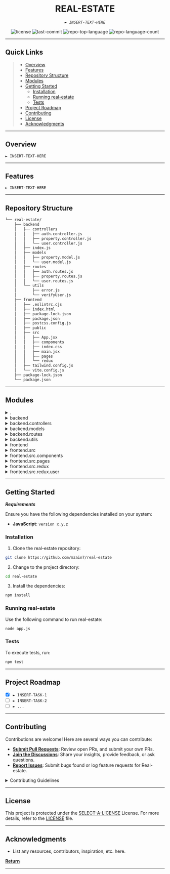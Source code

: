 
<p align="center">
    <h1 align="center">REAL-ESTATE</h1>
</p>
<p align="center">
    <em><code>► INSERT-TEXT-HERE</code></em>
</p>
<p align="center">
	<img src="https://img.shields.io/github/license/mzain7/real-estate?style=default&color=0080ff" alt="license">
	<img src="https://img.shields.io/github/last-commit/mzain7/real-estate?style=default&color=0080ff" alt="last-commit">
	<img src="https://img.shields.io/github/languages/top/mzain7/real-estate?style=default&color=0080ff" alt="repo-top-language">
	<img src="https://img.shields.io/github/languages/count/mzain7/real-estate?style=default&color=0080ff" alt="repo-language-count">
<p>
<p align="center">
	<!-- default option, no dependency badges. -->
</p>
<hr>

##  Quick Links

> - [ Overview](#-overview)
> - [ Features](#-features)
> - [ Repository Structure](#-repository-structure)
> - [ Modules](#-modules)
> - [ Getting Started](#-getting-started)
>   - [ Installation](#-installation)
>   - [ Running real-estate](#-running-real-estate)
>   - [ Tests](#-tests)
> - [ Project Roadmap](#-project-roadmap)
> - [ Contributing](#-contributing)
> - [ License](#-license)
> - [ Acknowledgments](#-acknowledgments)

---

##  Overview

<code>► INSERT-TEXT-HERE</code>

---

##  Features

<code>► INSERT-TEXT-HERE</code>

---

##  Repository Structure

```sh
└── real-estate/
    ├── backend
    │   ├── controllers
    │   │   ├── auth.controller.js
    │   │   ├── property.controller.js
    │   │   └── user.controller.js
    │   ├── index.js
    │   ├── models
    │   │   ├── property.model.js
    │   │   └── user.model.js
    │   ├── routes
    │   │   ├── auth.routes.js
    │   │   ├── property.routes.js
    │   │   └── user.routes.js
    │   └── utils
    │       ├── error.js
    │       └── verifyUser.js
    ├── frontend
    │   ├── .eslintrc.cjs
    │   ├── index.html
    │   ├── package-lock.json
    │   ├── package.json
    │   ├── postcss.config.js
    │   ├── public
    │   ├── src
    │   │   ├── App.jsx
    │   │   ├── components
    │   │   ├── index.css
    │   │   ├── main.jsx
    │   │   ├── pages
    │   │   └── redux
    │   ├── tailwind.config.js
    │   └── vite.config.js
    ├── package-lock.json
    └── package.json
```

---

##  Modules

<details closed><summary>.</summary>

| File                                                                                     | Summary                         |
| ---                                                                                      | ---                             |
| [.gitignore](https://github.com/mzain7/real-estate/blob/master/.gitignore)               | <code>► INSERT-TEXT-HERE</code> |
| [package-lock.json](https://github.com/mzain7/real-estate/blob/master/package-lock.json) | <code>► INSERT-TEXT-HERE</code> |
| [package.json](https://github.com/mzain7/real-estate/blob/master/package.json)           | <code>► INSERT-TEXT-HERE</code> |

</details>

<details closed><summary>backend</summary>

| File                                                                           | Summary                         |
| ---                                                                            | ---                             |
| [index.js](https://github.com/mzain7/real-estate/blob/master/backend\index.js) | <code>► INSERT-TEXT-HERE</code> |

</details>

<details closed><summary>backend.controllers</summary>

| File                                                                                                                   | Summary                         |
| ---                                                                                                                    | ---                             |
| [auth.controller.js](https://github.com/mzain7/real-estate/blob/master/backend\controllers\auth.controller.js)         | <code>► INSERT-TEXT-HERE</code> |
| [property.controller.js](https://github.com/mzain7/real-estate/blob/master/backend\controllers\property.controller.js) | <code>► INSERT-TEXT-HERE</code> |
| [user.controller.js](https://github.com/mzain7/real-estate/blob/master/backend\controllers\user.controller.js)         | <code>► INSERT-TEXT-HERE</code> |

</details>

<details closed><summary>backend.models</summary>

| File                                                                                                    | Summary                         |
| ---                                                                                                     | ---                             |
| [property.model.js](https://github.com/mzain7/real-estate/blob/master/backend\models\property.model.js) | <code>► INSERT-TEXT-HERE</code> |
| [user.model.js](https://github.com/mzain7/real-estate/blob/master/backend\models\user.model.js)         | <code>► INSERT-TEXT-HERE</code> |

</details>

<details closed><summary>backend.routes</summary>

| File                                                                                                      | Summary                         |
| ---                                                                                                       | ---                             |
| [auth.routes.js](https://github.com/mzain7/real-estate/blob/master/backend\routes\auth.routes.js)         | <code>► INSERT-TEXT-HERE</code> |
| [property.routes.js](https://github.com/mzain7/real-estate/blob/master/backend\routes\property.routes.js) | <code>► INSERT-TEXT-HERE</code> |
| [user.routes.js](https://github.com/mzain7/real-estate/blob/master/backend\routes\user.routes.js)         | <code>► INSERT-TEXT-HERE</code> |

</details>

<details closed><summary>backend.utils</summary>

| File                                                                                           | Summary                         |
| ---                                                                                            | ---                             |
| [error.js](https://github.com/mzain7/real-estate/blob/master/backend\utils\error.js)           | <code>► INSERT-TEXT-HERE</code> |
| [verifyUser.js](https://github.com/mzain7/real-estate/blob/master/backend\utils\verifyUser.js) | <code>► INSERT-TEXT-HERE</code> |

</details>

<details closed><summary>frontend</summary>

| File                                                                                                | Summary                         |
| ---                                                                                                 | ---                             |
| [.eslintrc.cjs](https://github.com/mzain7/real-estate/blob/master/frontend\.eslintrc.cjs)           | <code>► INSERT-TEXT-HERE</code> |
| [.gitignore](https://github.com/mzain7/real-estate/blob/master/frontend\.gitignore)                 | <code>► INSERT-TEXT-HERE</code> |
| [index.html](https://github.com/mzain7/real-estate/blob/master/frontend\index.html)                 | <code>► INSERT-TEXT-HERE</code> |
| [package-lock.json](https://github.com/mzain7/real-estate/blob/master/frontend\package-lock.json)   | <code>► INSERT-TEXT-HERE</code> |
| [package.json](https://github.com/mzain7/real-estate/blob/master/frontend\package.json)             | <code>► INSERT-TEXT-HERE</code> |
| [postcss.config.js](https://github.com/mzain7/real-estate/blob/master/frontend\postcss.config.js)   | <code>► INSERT-TEXT-HERE</code> |
| [tailwind.config.js](https://github.com/mzain7/real-estate/blob/master/frontend\tailwind.config.js) | <code>► INSERT-TEXT-HERE</code> |
| [vite.config.js](https://github.com/mzain7/real-estate/blob/master/frontend\vite.config.js)         | <code>► INSERT-TEXT-HERE</code> |

</details>

<details closed><summary>frontend.src</summary>

| File                                                                                  | Summary                         |
| ---                                                                                   | ---                             |
| [App.jsx](https://github.com/mzain7/real-estate/blob/master/frontend\src\App.jsx)     | <code>► INSERT-TEXT-HERE</code> |
| [index.css](https://github.com/mzain7/real-estate/blob/master/frontend\src\index.css) | <code>► INSERT-TEXT-HERE</code> |
| [main.jsx](https://github.com/mzain7/real-estate/blob/master/frontend\src\main.jsx)   | <code>► INSERT-TEXT-HERE</code> |

</details>

<details closed><summary>frontend.src.components</summary>

| File                                                                                                                             | Summary                         |
| ---                                                                                                                              | ---                             |
| [CarouselPropertyItems.jsx](https://github.com/mzain7/real-estate/blob/master/frontend\src\components\CarouselPropertyItems.jsx) | <code>► INSERT-TEXT-HERE</code> |
| [Footer.jsx](https://github.com/mzain7/real-estate/blob/master/frontend\src\components\Footer.jsx)                               | <code>► INSERT-TEXT-HERE</code> |
| [Header.jsx](https://github.com/mzain7/real-estate/blob/master/frontend\src\components\Header.jsx)                               | <code>► INSERT-TEXT-HERE</code> |
| [OAuth.jsx](https://github.com/mzain7/real-estate/blob/master/frontend\src\components\OAuth.jsx)                                 | <code>► INSERT-TEXT-HERE</code> |
| [PropertyItem.jsx](https://github.com/mzain7/real-estate/blob/master/frontend\src\components\PropertyItem.jsx)                   | <code>► INSERT-TEXT-HERE</code> |
| [ProtectedRoute.jsx](https://github.com/mzain7/real-estate/blob/master/frontend\src\components\ProtectedRoute.jsx)               | <code>► INSERT-TEXT-HERE</code> |

</details>

<details closed><summary>frontend.src.pages</summary>

| File                                                                                                          | Summary                         |
| ---                                                                                                           | ---                             |
| [About.jsx](https://github.com/mzain7/real-estate/blob/master/frontend\src\pages\About.jsx)                   | <code>► INSERT-TEXT-HERE</code> |
| [CreateProperty.jsx](https://github.com/mzain7/real-estate/blob/master/frontend\src\pages\CreateProperty.jsx) | <code>► INSERT-TEXT-HERE</code> |
| [Home.jsx](https://github.com/mzain7/real-estate/blob/master/frontend\src\pages\Home.jsx)                     | <code>► INSERT-TEXT-HERE</code> |
| [Profile.jsx](https://github.com/mzain7/real-estate/blob/master/frontend\src\pages\Profile.jsx)               | <code>► INSERT-TEXT-HERE</code> |
| [Property.jsx](https://github.com/mzain7/real-estate/blob/master/frontend\src\pages\Property.jsx)             | <code>► INSERT-TEXT-HERE</code> |
| [Search.jsx](https://github.com/mzain7/real-estate/blob/master/frontend\src\pages\Search.jsx)                 | <code>► INSERT-TEXT-HERE</code> |
| [SignIn.jsx](https://github.com/mzain7/real-estate/blob/master/frontend\src\pages\SignIn.jsx)                 | <code>► INSERT-TEXT-HERE</code> |
| [SignUp.jsx](https://github.com/mzain7/real-estate/blob/master/frontend\src\pages\SignUp.jsx)                 | <code>► INSERT-TEXT-HERE</code> |
| [UpdateProperty.jsx](https://github.com/mzain7/real-estate/blob/master/frontend\src\pages\UpdateProperty.jsx) | <code>► INSERT-TEXT-HERE</code> |

</details>

<details closed><summary>frontend.src.redux</summary>

| File                                                                                      | Summary                         |
| ---                                                                                       | ---                             |
| [store.js](https://github.com/mzain7/real-estate/blob/master/frontend\src\redux\store.js) | <code>► INSERT-TEXT-HERE</code> |

</details>

<details closed><summary>frontend.src.redux.user</summary>

| File                                                                                                   | Summary                         |
| ---                                                                                                    | ---                             |
| [userSlice.js](https://github.com/mzain7/real-estate/blob/master/frontend\src\redux\user\userSlice.js) | <code>► INSERT-TEXT-HERE</code> |

</details>

---

##  Getting Started

***Requirements***

Ensure you have the following dependencies installed on your system:

* **JavaScript**: `version x.y.z`

###  Installation

1. Clone the real-estate repository:

```sh
git clone https://github.com/mzain7/real-estate
```

2. Change to the project directory:

```sh
cd real-estate
```

3. Install the dependencies:

```sh
npm install
```

###  Running real-estate

Use the following command to run real-estate:

```sh
node app.js
```

###  Tests

To execute tests, run:

```sh
npm test
```

---

##  Project Roadmap

- [X] `► INSERT-TASK-1`
- [ ] `► INSERT-TASK-2`
- [ ] `► ...`

---

##  Contributing

Contributions are welcome! Here are several ways you can contribute:

- **[Submit Pull Requests](https://github/mzain7/real-estate/blob/main/CONTRIBUTING.md)**: Review open PRs, and submit your own PRs.
- **[Join the Discussions](https://github/mzain7/real-estate/discussions)**: Share your insights, provide feedback, or ask questions.
- **[Report Issues](https://github/mzain7/real-estate/issues)**: Submit bugs found or log feature requests for Real-estate.

<details closed>
    <summary>Contributing Guidelines</summary>

1. **Fork the Repository**: Start by forking the project repository to your GitHub account.
2. **Clone Locally**: Clone the forked repository to your local machine using a Git client.
   ```sh
   git clone https://github.com/mzain7/real-estate
   ```
3. **Create a New Branch**: Always work on a new branch, giving it a descriptive name.
   ```sh
   git checkout -b new-feature-x
   ```
4. **Make Your Changes**: Develop and test your changes locally.
5. **Commit Your Changes**: Commit with a clear message describing your updates.
   ```sh
   git commit -m 'Implemented new feature x.'
   ```
6. **Push to GitHub**: Push the changes to your forked repository.
   ```sh
   git push origin new-feature-x
   ```
7. **Submit a Pull Request**: Create a PR against the original project repository. Clearly describe the changes and their motivations.

Once your PR is reviewed and approved, it will be merged into the main branch.

</details>

---

##  License

This project is protected under the [SELECT-A-LICENSE](https://choosealicense.com/licenses) License. For more details, refer to the [LICENSE](https://choosealicense.com/licenses/) file.

---

##  Acknowledgments

- List any resources, contributors, inspiration, etc. here.

[**Return**](#-quick-links)

---
